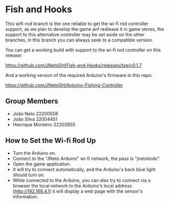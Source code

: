 # Fish and Hooks
This wifi-rod branch is the one reliable to get the wi-fi rod controller support, as we plan to develop the game anf redlease it in game stores, the support to this alternative controller may be set aside on the other branches, in this branch you can always seek to a compatible version.

You can get a working build with support to the wi-fi rod controller on this release:

https://github.com/JNetoGH/Fish-and-Hooks/releases/tag/v0.1.7

And a working version of the required Arduino's firmware in this repo:

https://github.com/JNetoGH/Arduino-Fishing-Controller


## Group Members

- João Neto 22200558
- Joâo Silva 22004451
- Henrique Monteiro 22202855


## How to Set the Wi-fi Rod Up

- Turn the Arduino on.
- Connect to the "JNeto Arduino" wi-fi network, the pass is "jnetolindo".
- Open the game application.
- It will try to connect automatically, and the Arduino's back blue light should turn on.
- While connected to the Arduino, you can also try to connect via a browser the local network to the Arduino's local address (http://192.168.4.1) it will display a web page with the sensor's information.
